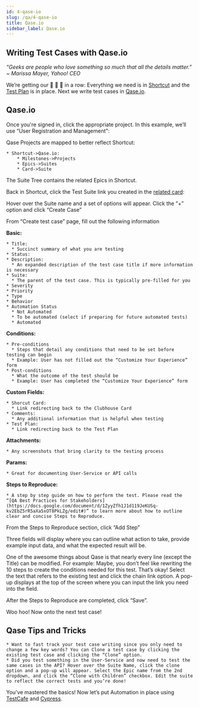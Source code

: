 ```yaml
---
id: 4-qase-io
slug: /qa/4-qase-io
title: Qase.io
sidebar_label: Qase.io
---
```


## Writing Test Cases with Qase.io

*“Geeks are people who love something so much that all the details matter.”
~ Marissa Mayer, Yahoo! CEO*

We’re getting our 🦆 🦆 🦆 in a row: Everything we need is in [Shortcut](https://docs.google.com/document/d/16o2_IHfGqI3ceCEkITphtZRsm8Cxfo7pmcEEgknAFjg/edit) and the [Test Plan](https://docs.google.com/document/d/1Rr6l4KkTMogOi4Fb_RKZmrXbzWrQZ1rOvgfJ0TFE_GI/edit#heading=h.69a987ns1y33) is in place. Next we write test cases in [Qase.io](https://app.qase.io/projects).

## Qase.io

Once you're signed in, click the appropriate project. In this example, we’ll use “User Registration and Management":

Qase Projects are mapped to better reflect Shortcut:

    * Shortcut->Qase.io:
        * Milestones->Projects
        * Epics->Suites
        * Card->Suite

The Suite Tree contains the related Epics in Shortcut.

Back in Shortcut, click the Test Suite link you created in the [related card](https://docs.google.com/document/d/16o2_IHfGqI3ceCEkITphtZRsm8Cxfo7pmcEEgknAFjg/edit):

Hover over the Suite name and a set of options will appear. Click the “+” option and click “Create Case”

From “Create test case” page, fill out the following information

**Basic:**

    * Title:
      * Succinct summary of what you are testing
    * Status:
    * Description:
      * An expanded description of the test case title if more information is necessary
    * Suite: 
      * The parent of the test case. This is typically pre-filled for you
    * Severity
    * Priority
    * Type
    * Behavior
    * Automation Status
      * Not Automated
      * To be automated (select if preparing for future automated tests)
      * Automated

**Conditions:**

    * Pre-conditions
      * Steps that detail any conditions that need to be set before testing can begin
      * Example: User has not filled out the “Customize Your Experience” form
    * Post-conditions
      * What the outcome of the test should be
      * Example: User has completed the “Customize Your Experience” form

**Custom Fields:**

    * Shorcut Card:
      * Link redirecting back to the Clubhouse Card
    * Comments: 
      * Any additional information that is helpful when testing
    * Test Plan: 
      * Link redirecting back to the Test Plan

**Attachments:**

    * Any screenshots that bring clarity to the testing process

**Params:**

    * Great for documenting User-Service or API calls

**Steps to Reproduce:**

    * A step by step guide on how to perform the test. Please read the “[QA Best Practices for Stakeholders](https://docs.google.com/document/d/1ZyyZfh1J1d119JeKUSq-kv2EbZ5rR5aXa5xOT8PkLZg/edit#)” to learn more about how to outline clear and concise Steps to Reproduce.

From the Steps to Reproduce section, click “Add Step”

Three fields will display where you can outline what action to take, provide example input data, and what the expected result will be.

One of the awesome things about Qase is that nearly every line (except the Title) can be modified. For example: Maybe, you don’t feel like rewriting the 10 steps to create the conditions needed for this test. That’s okay! Select the text that refers to the existing test and click the chain link option. A pop-up displays at the top of the screen where you can input the link you need into the field.

After the Steps to Reproduce are completed, click “Save”.

Woo hoo! Now onto the next test case!

## Qase Tips and Tricks

    * Want to fast track your test case writing since you only need to change a few key words? You can Clone a test case by clicking the existing test case and clicking the “Clone” option. 
    * Did you test something in the User-Service and now need to test the same cases in the API? Hover over the Suite Name, click the clone option and a pop-up will appear. Select the Epic name from the 2nd dropdown, and click the “Clone with Children” checkbox. Edit the suite to reflect the correct tests and you’re done!

You’ve mastered the basics! Now let’s put Automation in place using [TestCafe](https://docs.google.com/document/d/15a2tvbZH2Tz3scHD9fzhHlBZf2w9w9qi3Aiz4ah7HFs/edit#heading=h.1915xm3wd040) and [Cypress](https://docs.google.com/document/d/17lMLxlmk8uvRCmVXrehpYXIGxP0dWDJvZOivMWdLbH0/edit#heading=h.kwmjf2rbjxk9).

